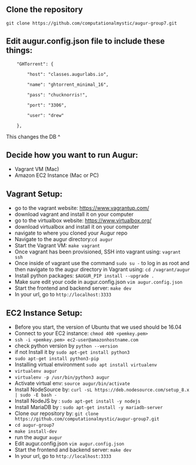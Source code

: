 ## Clone the repository
```
git clone https://github.com/computationalmystic/augur-group7.git
```
## Edit augur.config.json file to include these things:
```
    "GHTorrent": {

        "host": "classes.augurlabs.io",

        "name": "ghtorrent_minimal_16",

        "pass": "chucknorris!",

        "port": "3306",

        "user": "drew"

    },
```
This changes the DB ^

## Decide how you want to run Augur:
* Vagrant VM (Mac)
* Amazon EC2 Instance (Mac or PC)

## Vagrant Setup:
* go to the vagrant website: https://www.vagrantup.com/
* download vagrant and install it on your computer
* go to the virtualbox website: https://www.virtualbox.org/
* download virtualbox and install it on your computer
* navigate to where you cloned your Augur repo
* Navigate to the augur directory:```cd augur```
* Start the Vagrant VM: ```make vagrant```
* Once vagrant has been provisioned, SSH into vagrant using: ```vagrant ssh```
* Once inside of vagrant use the command ```sudo su -``` to log in as root and then navigate to the augur directory in Vagrant using: ```cd /vagrant/augur```
* Install python packages: ```$AUGUR_PIP install --upgrade .```
* Make sure edit your code in augur.config.json ```vim augur.config.json```
* Start the frontend and backend server: ```make dev```
* In your url, go to ```http://localhost:3333```

## EC2 Instance Setup:
* Before you start, the version of Ubuntu that we used should be 16.04
* Connect to your EC2 instance: 
```chmod 400 <pemkey.pem>```
* ``` ssh -i <pemkey.pem> ec2-user@amazonhostname.com ```
* check python version by ```python --version```
* if not Install it by ```sudo apt-get install python3```
* ```sudo apt-get install python3-pip```
* Installing virtual environment ```sudo apt install virtualenv```
* ```virtualenv augur```
* ```virtualenv -p /usr/bin/python3 augur```
* Activate virtual env: ```source augur/bin/activate```
* Install NodeSource by: ```curl -sL https://deb.nodesource.com/setup_8.x | sudo -E bash -```
* Install NodeJS by : ```sudo apt-get install -y nodejs```
* Install MariaDB by : ```sudo apt-get install -y mariadb-server```
* Clone our repository by: ```git clone https://github.com/computationalmystic/augur-group7.git```
* ```cd augur-group7```
* ```make install-dev```
* run the augur ```augur```
* Edit augur.config.json ```vim augur.config.json```
* Start the frontend and backend server: ```make dev```
* In your url, go to ```http://localhost:3333```
